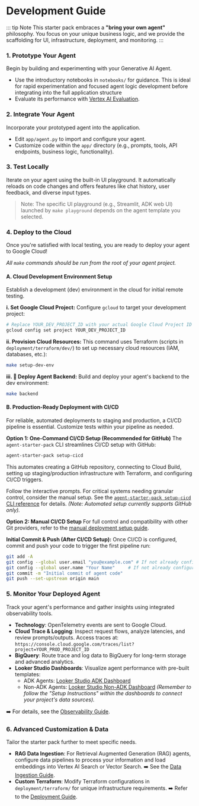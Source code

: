 # Development Guide

::: tip Note
This starter pack embraces a **"bring your own agent"** philosophy. You focus on your unique business logic, and we provide the scaffolding for UI, infrastructure, deployment, and monitoring.
:::

### 1. Prototype Your Agent
Begin by building and experimenting with your Generative AI Agent.

*   Use the introductory notebooks in `notebooks/` for guidance. This is ideal for rapid experimentation and focused agent logic development before integrating into the full application structure
*   Evaluate its performance with [Vertex AI Evaluation](https://cloud.google.com/vertex-ai/generative-ai/docs/models/evaluation-overview).

### 2. Integrate Your Agent
Incorporate your prototyped agent into the application.

*   Edit `app/agent.py` to import and configure your agent.
*   Customize code within the `app/` directory (e.g., prompts, tools, API endpoints, business logic, functionality).

### 3. Test Locally
Iterate on your agent using the built-in UI playground. It automatically reloads on code changes and offers features like chat history, user feedback, and diverse input types.

> Note: The specific UI playground (e.g., Streamlit, ADK web UI) launched by `make playground` depends on the agent template you selected.

### 4. Deploy to the Cloud
Once you're satisfied with local testing, you are ready to deploy your agent to Google Cloud!

*All `make` commands should be run from the root of your agent project.*

#### A. Cloud Development Environment Setup
Establish a development (dev) environment in the cloud for initial remote testing.

**i. Set Google Cloud Project:**
Configure `gcloud` to target your development project:
```bash
# Replace YOUR_DEV_PROJECT_ID with your actual Google Cloud Project ID
gcloud config set project YOUR_DEV_PROJECT_ID
```

**ii. Provision Cloud Resources:**
This command uses Terraform (scripts in `deployment/terraform/dev/`) to set up necessary cloud resources (IAM, databases, etc.):
```bash
make setup-dev-env
```

**iii. 🚀 Deploy Agent Backend:**
Build and deploy your agent's backend to the dev environment:
```bash
make backend
```

#### B. Production-Ready Deployment with CI/CD
For reliable, automated deployments to staging and production, a CI/CD pipeline is essential. Customize tests within your pipeline as needed.

**Option 1: One-Command CI/CD Setup (Recommended for GitHub)**
The `agent-starter-pack` CLI streamlines CI/CD setup with GitHub:
```bash
agent-starter-pack setup-cicd
```
This automates creating a GitHub repository, connecting to Cloud Build, setting up staging/production infrastructure with Terraform, and configuring CI/CD triggers.

Follow the interactive prompts. For critical systems needing granular control, consider the manual setup.
See the [`agent-starter-pack setup-cicd` CLI reference](https://github.com/GoogleCloudPlatform/agent-starter-pack/blob/main/docs/cli/setup_cicd.md) for details. *(Note: Automated setup currently supports GitHub only).*

**Option 2: Manual CI/CD Setup**
For full control and compatibility with other Git providers, refer to the [manual deployment setup guide](./deployment.md).

**Initial Commit & Push (After CI/CD Setup):**
Once CI/CD is configured, commit and push your code to trigger the first pipeline run:
```bash
git add -A
git config --global user.email "you@example.com" # If not already configured
git config --global user.name "Your Name"     # If not already configured
git commit -m "Initial commit of agent code"
git push --set-upstream origin main
```

### 5. Monitor Your Deployed Agent
Track your agent's performance and gather insights using integrated observability tools.

*   **Technology**: OpenTelemetry events are sent to Google Cloud.
*   **Cloud Trace & Logging**: Inspect request flows, analyze latencies, and review prompts/outputs. Access traces at: `https://console.cloud.google.com/traces/list?project=YOUR_PROD_PROJECT_ID`
*   **BigQuery**: Route trace and log data to BigQuery for long-term storage and advanced analytics.
*   **Looker Studio Dashboards**: Visualize agent performance with pre-built templates:
    *   ADK Agents: [Looker Studio ADK Dashboard](https://lookerstudio.google.com/c/reporting/46b35167-b38b-4e44-bd37-701ef4307418/page/tEnnC)
    *   Non-ADK Agents: [Looker Studio Non-ADK Dashboard](https://lookerstudio.google.com/c/reporting/fa742264-4b4b-4c56-81e6-a667dd0f853f/page/tEnnC)
    *(Remember to follow the "Setup Instructions" within the dashboards to connect your project's data sources).*

➡️ For details, see the [Observability Guide](./observability.md).

### 6. Advanced Customization & Data
Tailor the starter pack further to meet specific needs.

*   **RAG Data Ingestion**: For Retrieval Augmented Generation (RAG) agents, configure data pipelines to process your information and load embeddings into Vertex AI Search or Vector Search.
    ➡️ See the [Data Ingestion Guide](./data-ingestion.md).
*   **Custom Terraform**: Modify Terraform configurations in `deployment/terraform/` for unique infrastructure requirements.
    ➡️ Refer to the [Deployment Guide](./deployment.md).
